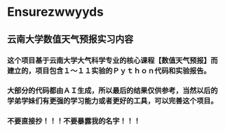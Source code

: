 # Ensurezwwyyds        
## 云南大学数值天气预报实习内容

### 这个项目基于云南大学大气科学专业的核心课程【数值天气预报】而建立的，项目包含１～１１实验的Ｐｙｔｈｏｎ代码和实验报告。

### 大部分的代码都由ＡＩ生成，所以最后的结果仅供参考，当然以后的学弟学妹们有更强的学习能力或者更好的工具，可以完善这个项目。

### 不要直接抄！！！不要暴露我的名字！！！
